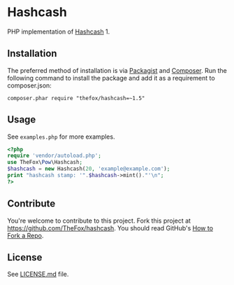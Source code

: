 # Hashcash
PHP implementation of [Hashcash](http://hashcash.org) 1.

## Installation
The preferred method of installation is via [Packagist](https://packagist.org/packages/thefox/hashcash) and [Composer](https://getcomposer.org/). Run the following command to install the package and add it as a requirement to composer.json:

`composer.phar require "thefox/hashcash=~1.5"`

## Usage
See `examples.php` for more examples.

```php
<?php
require 'vendor/autoload.php';
use TheFox\Pow\Hashcash;
$hashcash = new Hashcash(20, 'example@example.com');
print "hashcash stamp: '".$hashcash->mint()."'\n";
?>
```

## Contribute
You're welcome to contribute to this project. Fork this project at <https://github.com/TheFox/hashcash>. You should read GitHub's [How to Fork a Repo](https://help.github.com/articles/fork-a-repo).

## License
See [LICENSE.md](LICENSE.md) file.
